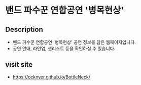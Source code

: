 # 밴드 파수꾼 연합공연 '병목현상'

## Description

- 밴드 파수꾼 연합공연 '병목현상' 공연 정보를 담은 웹페이지입니다.
- 공연 안내, 라인업, 셋리스트 등을 확인하실 수 있습니다.

## visit site

- https://ocknyer.github.io/BottleNeck/
